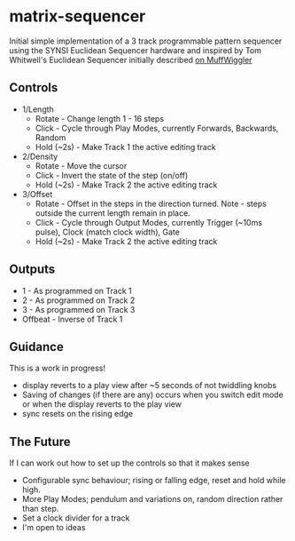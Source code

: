 # matrix-sequencer

Initial simple implementation of a 3 track programmable pattern sequencer using the SYNSI Euclidean Sequencer hardware and inspired by Tom Whitwell's Euclidean Sequencer initially described [on MuffWiggler](https://www.muffwiggler.com/forum/viewtopic.php?t=45485&start=all&postdays=0&postorder=asc)

## Controls
+ 1/Length
  + Rotate - Change length 1 - 16 steps
  + Click - Cycle through Play Modes, currently Forwards, Backwards, Random
  + Hold (~2s) - Make Track 1 the active editing track
+ 2/Density
  + Rotate - Move the cursor
  + Click - Invert the state of the step (on/off)
  + Hold (~2s) - Make Track 2 the active editing track
+ 3/Offset
  + Rotate - Offset in the steps in the direction turned. Note - steps outside the current length remain in place.
  + Click - Cycle through Output Modes, currently Trigger (~10ms pulse), Clock (match clock width), Gate
  + Hold (~2s) - Make Track 2 the active editing track

## Outputs
+ 1 - As programmed on Track 1
+ 2 - As programmed on Track 2
+ 3 - As programmed on Track 3
+ Offbeat - Inverse of Track 1

## Guidance
This is a work in progress!
+ display reverts to a play view after ~5 seconds of not twiddling knobs
+ Saving of changes (if there are any) occurs when you switch edit mode or when the display reverts to the play view
+ sync resets on the rising edge

## The Future
If I can work out how to set up the controls so that it makes sense
+ Configurable sync behaviour; rising or falling edge, reset and hold while high.
+ More Play Modes; pendulum and variations on, random direction rather than step.
+ Set a clock divider for a track
+ I'm open to ideas
